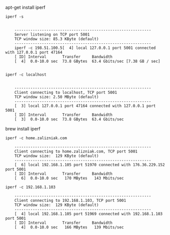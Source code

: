 
apt-get install iperf

    iperf -s 
    
    
        ------------------------------------------------------------
        Server listening on TCP port 5001
        TCP window size: 85.3 KByte (default)
        ------------------------------------------------------------
        iperf -c 198.51.100.5[  4] local 127.0.0.1 port 5001 connected with 127.0.0.1 port 47164
        [ ID] Interval       Transfer     Bandwidth
        [  4]  0.0-10.0 sec  73.8 GBytes  63.4 Gbits/sec [7.38 GB / sec] 
    
        
    iperf -c localhost
    
    
        ------------------------------------------------------------
        Client connecting to localhost, TCP port 5001
        TCP window size: 2.50 MByte (default)
        ------------------------------------------------------------
        [  3] local 127.0.0.1 port 47164 connected with 127.0.0.1 port 5001
        [ ID] Interval       Transfer     Bandwidth
        [  3]  0.0-10.0 sec  73.8 GBytes  63.4 Gbits/sec
        
    
brew install iperf    
    
    iperf -c home.zalizniak.com
    
        ------------------------------------------------------------
        Client connecting to home.zalizniak.com, TCP port 5001
        TCP window size:  129 KByte (default)
        ------------------------------------------------------------
        [  6] local 192.168.1.105 port 51970 connected with 176.36.229.152 port 5001
        [ ID] Interval       Transfer     Bandwidth
        [  6]  0.0-10.0 sec   170 MBytes   143 Mbits/sec
    
    iperf -c 192.168.1.103
    
        ------------------------------------------------------------
        Client connecting to 192.168.1.103, TCP port 5001
        TCP window size:  129 KByte (default)
        ------------------------------------------------------------
        [  4] local 192.168.1.105 port 51969 connected with 192.168.1.103 port 5001
        [ ID] Interval       Transfer     Bandwidth
        [  4]  0.0-10.0 sec   166 MBytes   139 Mbits/sec